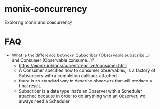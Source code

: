 # monix-concurrency
Exploring monix and concurrency

# FAQ

- What is the difference between Subscriber (Observable.subscribe...) and Consumer (Observable.consume...)?
   - https://monix.io/docs/current/reactive/consumer.html 
   - A Consumer specifies how to consumer observables, is a factory of Subscribers with a completion callback attached
   - there is no standard way to describe observers that will produce a final result.
   - Subscriber is a data type that’s an Observer with a Scheduler attached because in order to do anything with an Observer, we always need a Scheduler
   
